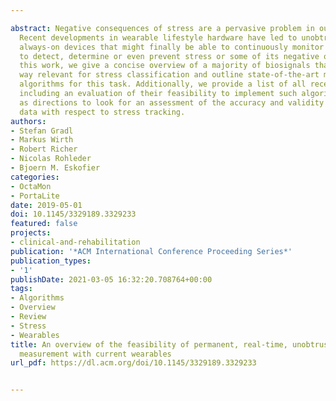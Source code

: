 ---
abstract: Negative consequences of stress are a pervasive problem in our modern society.
  Recent developments in wearable lifestyle hardware have led to unobtrusive, sensor-packed,
  always-on devices that might finally be able to continuously monitor biosignals
  to detect, determine or even prevent stress or some of its negative outcomes. In
  this work, we give a concise overview of a majority of biosignals that are in some
  way relevant for stress classification and outline state-of-the-art machine learning
  algorithms for this task. Additionally, we provide a list of all recent wearables
  including an evaluation of their feasibility to implement such algorithms as well
  as directions to look for an assessment of the accuracy and validity of their recorded
  data with respect to stress tracking.
authors:
- Stefan Gradl
- Markus Wirth
- Robert Richer
- Nicolas Rohleder
- Bjoern M. Eskofier
categories:
- OctaMon
- PortaLite
date: 2019-05-01
doi: 10.1145/3329189.3329233
featured: false
projects:
- clinical-and-rehabilitation
publication: '*ACM International Conference Proceeding Series*'
publication_types:
- '1'
publishDate: 2021-03-05 16:32:20.708764+00:00
tags:
- Algorithms
- Overview
- Review
- Stress
- Wearables
title: An overview of the feasibility of permanent, real-time, unobtrusive stress
  measurement with current wearables
url_pdf: https://dl.acm.org/doi/10.1145/3329189.3329233

---
